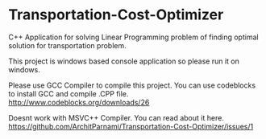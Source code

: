 # Transportation-Cost-Optimizer
 C++ Application for solving Linear Programming problem of finding optimal solution for transportation problem. 
 
 This project is windows based console application so please run it on windows.
 
 Please use GCC Compiler to compile this project. You can use codeblocks to install GCC and compile .CPP file.
 http://www.codeblocks.org/downloads/26

 Doesnt work with MSVC++ Compiler. You can read about it here.
 https://github.com/ArchitParnami/Transportation-Cost-Optimizer/issues/1
